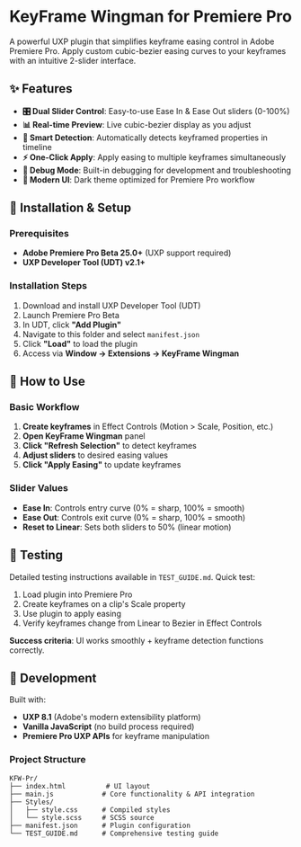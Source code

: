 # KeyFrame Wingman for Premiere Pro

A powerful UXP plugin that simplifies keyframe easing control in Adobe Premiere Pro. Apply custom cubic-bezier easing curves to your keyframes with an intuitive 2-slider interface.

## ✨ Features

- **🎛️ Dual Slider Control**: Easy-to-use Ease In & Ease Out sliders (0-100%)
- **📊 Real-time Preview**: Live cubic-bezier display as you adjust
- **🎯 Smart Detection**: Automatically detects keyframed properties in timeline
- **⚡ One-Click Apply**: Apply easing to multiple keyframes simultaneously
- **🔧 Debug Mode**: Built-in debugging for development and troubleshooting
- **🎨 Modern UI**: Dark theme optimized for Premiere Pro workflow

## 🚀 Installation & Setup

### Prerequisites

- **Adobe Premiere Pro Beta 25.0+** (UXP support required)
- **UXP Developer Tool (UDT) v2.1+**

### Installation Steps

1. Download and install UXP Developer Tool (UDT)
2. Launch Premiere Pro Beta
3. In UDT, click **"Add Plugin"**
4. Navigate to this folder and select `manifest.json`
5. Click **"Load"** to load the plugin
6. Access via **Window → Extensions → KeyFrame Wingman**

## 🎯 How to Use

### Basic Workflow

1. **Create keyframes** in Effect Controls (Motion > Scale, Position, etc.)
2. **Open KeyFrame Wingman** panel
3. **Click "Refresh Selection"** to detect keyframes
4. **Adjust sliders** to desired easing values
5. **Click "Apply Easing"** to update keyframes

### Slider Values

- **Ease In**: Controls entry curve (0% = sharp, 100% = smooth)
- **Ease Out**: Controls exit curve (0% = sharp, 100% = smooth)
- **Reset to Linear**: Sets both sliders to 50% (linear motion)

## 🧪 Testing

Detailed testing instructions available in `TEST_GUIDE.md`. Quick test:

1. Load plugin into Premiere Pro
2. Create keyframes on a clip's Scale property
3. Use plugin to apply easing
4. Verify keyframes change from Linear to Bezier in Effect Controls

**Success criteria**: UI works smoothly + keyframe detection functions correctly.

## 🔧 Development

Built with:

- **UXP 8.1** (Adobe's modern extensibility platform)
- **Vanilla JavaScript** (no build process required)
- **Premiere Pro UXP APIs** for keyframe manipulation

### Project Structure

```
KFW-Pr/
├── index.html          # UI layout
├── main.js            # Core functionality & API integration
├── Styles/
│   ├── style.css      # Compiled styles
│   └── style.scss     # SCSS source
├── manifest.json      # Plugin configuration
└── TEST_GUIDE.md      # Comprehensive testing guide
```
